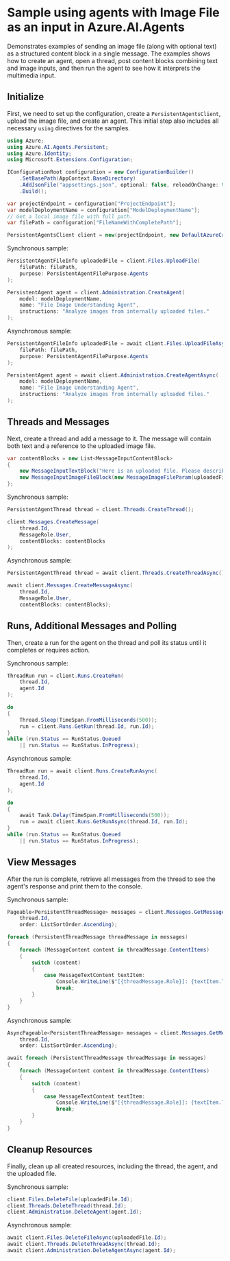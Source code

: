 # Sample using agents with Image File as an input in Azure.AI.Agents

Demonstrates examples of sending an image file (along with optional text) as a structured content block in a single message. The examples shows how to create an agent, open a thread, post content blocks combining text and image inputs, and then run the agent to see how it interprets the multimedia input.

## Initialize

First, we need to set up the configuration, create a `PersistentAgentsClient`, upload the image file, and create an agent. This initial step also includes all necessary `using` directives for the samples.

```csharp
using Azure;
using Azure.AI.Agents.Persistent;
using Azure.Identity;
using Microsoft.Extensions.Configuration;

IConfigurationRoot configuration = new ConfigurationBuilder()
    .SetBasePath(AppContext.BaseDirectory)
    .AddJsonFile("appsettings.json", optional: false, reloadOnChange: true)
    .Build();

var projectEndpoint = configuration["ProjectEndpoint"];
var modelDeploymentName = configuration["ModelDeploymentName"];
// Get a local image file with full path.
var filePath = configuration["FileNameWithCompletePath"];

PersistentAgentsClient client = new(projectEndpoint, new DefaultAzureCredential());
```

Synchronous sample:

```csharp
PersistentAgentFileInfo uploadedFile = client.Files.UploadFile(
    filePath: filePath,
    purpose: PersistentAgentFilePurpose.Agents
);

PersistentAgent agent = client.Administration.CreateAgent(
    model: modelDeploymentName,
    name: "File Image Understanding Agent",
    instructions: "Analyze images from internally uploaded files."
);
```

Asynchronous sample:

```csharp
PersistentAgentFileInfo uploadedFile = await client.Files.UploadFileAsync(
    filePath: filePath,
    purpose: PersistentAgentFilePurpose.Agents
);

PersistentAgent agent = await client.Administration.CreateAgentAsync(
    model: modelDeploymentName,
    name: "File Image Understanding Agent",
    instructions: "Analyze images from internally uploaded files."
);
```

## Threads and Messages

Next, create a thread and add a message to it. The message will contain both text and a reference to the uploaded image file.

```csharp
var contentBlocks = new List<MessageInputContentBlock>
{
    new MessageInputTextBlock("Here is an uploaded file. Please describe it:"),
    new MessageInputImageFileBlock(new MessageImageFileParam(uploadedFile.Id))
};
```

Synchronous sample:

```csharp
PersistentAgentThread thread = client.Threads.CreateThread();

client.Messages.CreateMessage(
    thread.Id,
    MessageRole.User,
    contentBlocks: contentBlocks
);
```

Asynchronous sample:

```csharp
PersistentAgentThread thread = await client.Threads.CreateThreadAsync();

await client.Messages.CreateMessageAsync(
    thread.Id,
    MessageRole.User,
    contentBlocks: contentBlocks);
```

## Runs, Additional Messages and Polling

Then, create a run for the agent on the thread and poll its status until it completes or requires action.

Synchronous sample:

```csharp
ThreadRun run = client.Runs.CreateRun(
    thread.Id,
    agent.Id
);

do
{
    Thread.Sleep(TimeSpan.FromMilliseconds(500));
    run = client.Runs.GetRun(thread.Id, run.Id);
}
while (run.Status == RunStatus.Queued
    || run.Status == RunStatus.InProgress);
```

Asynchronous sample:

```csharp
ThreadRun run = await client.Runs.CreateRunAsync(
    thread.Id,
    agent.Id
);

do
{
    await Task.Delay(TimeSpan.FromMilliseconds(500));
    run = await client.Runs.GetRunAsync(thread.Id, run.Id);
}
while (run.Status == RunStatus.Queued
    || run.Status == RunStatus.InProgress);
```

## View Messages

After the run is complete, retrieve all messages from the thread to see the agent's response and print them to the console.

Synchronous sample:

```csharp
Pageable<PersistentThreadMessage> messages = client.Messages.GetMessages(
    thread.Id,
    order: ListSortOrder.Ascending);

foreach (PersistentThreadMessage threadMessage in messages)   
{
    foreach (MessageContent content in threadMessage.ContentItems)
    {
        switch (content)
        {
            case MessageTextContent textItem:
                Console.WriteLine($"[{threadMessage.Role}]: {textItem.Text}");
                break;
        }
    }
}
```

Asynchronous sample:

```csharp
AsyncPageable<PersistentThreadMessage> messages = client.Messages.GetMessagesAsync(
    thread.Id,
    order: ListSortOrder.Ascending);

await foreach (PersistentThreadMessage threadMessage in messages)
{
    foreach (MessageContent content in threadMessage.ContentItems)
    {
        switch (content)
        {
            case MessageTextContent textItem:
                Console.WriteLine($"[{threadMessage.Role}]: {textItem.Text}");
                break;
        }
    }
}
```

## Cleanup Resources

Finally, clean up all created resources, including the thread, the agent, and the uploaded file.

Synchronous sample:

```csharp
client.Files.DeleteFile(uploadedFile.Id);
client.Threads.DeleteThread(thread.Id);
client.Administration.DeleteAgent(agent.Id);
```

Asynchronous sample:

```csharp
await client.Files.DeleteFileAsync(uploadedFile.Id);
await client.Threads.DeleteThreadAsync(thread.Id);
await client.Administration.DeleteAgentAsync(agent.Id);
```
